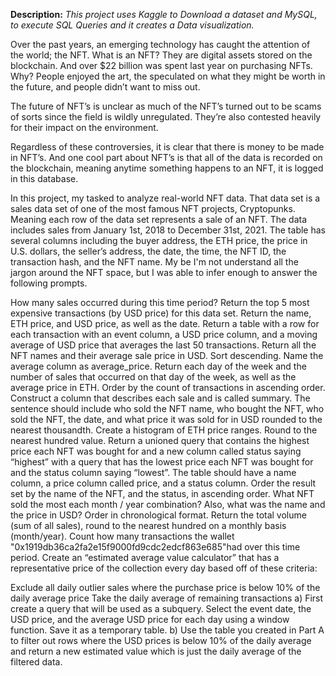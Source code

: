 **Description:**
*This project uses Kaggle to Download a dataset and MySQL, to execute SQL Queries and it creates a Data visualization.*

Over the past years, an emerging technology has caught the attention of the world; the NFT. What is an NFT? They are digital assets stored on the blockchain. And over $22 billion was spent last year on purchasing NFTs. Why? People enjoyed the art, the speculated on what they might be worth in the future, and people didn’t want to miss out.

The future of NFT’s is unclear as much of the NFT’s turned out to be scams of sorts since the field is wildly unregulated. They’re also contested heavily for their impact on the environment.

Regardless of these controversies, it is clear that there is money to be made in NFT’s. And one cool part about NFT’s is that all of the data is recorded on the blockchain, meaning anytime something happens to an NFT, it is logged in this database.

In this project, my tasked to analyze real-world NFT data. That data set is a sales data set of one of the most famous NFT projects, Cryptopunks. Meaning each row of the data set represents a sale of an NFT. The data includes sales from January 1st, 2018 to December 31st, 2021. The table has several columns including the buyer address, the ETH price, the price in U.S. dollars, the seller’s address, the date, the time, the NFT ID, the transaction hash, and the NFT name. My be I'm not understand all the jargon around the NFT space, but I was able to infer enough to answer the following prompts.

How many sales occurred during this time period? 
Return the top 5 most expensive transactions (by USD price) for this data set. Return the name, ETH price, and USD price, as well as the date. 
Return a table with a row for each transaction with an event column, a USD price column, and a moving average of USD price that averages the last 50 transactions. 
Return all the NFT names and their average sale price in USD. Sort descending. Name the average column as average_price. 
Return each day of the week and the number of sales that occurred on that day of the week, as well as the average price in ETH. Order by the count of transactions in ascending order. 
Construct a column that describes each sale and is called summary. The sentence should include who sold the NFT name, who bought the NFT, who sold the NFT, the date, and what price it was sold for in USD rounded to the nearest thousandth. 
Create a histogram of ETH price ranges. Round to the nearest hundred value. 
Return a unioned query that contains the highest price each NFT was bought for and a new column called status saying “highest” with a query that has the lowest price each NFT was bought for and the status column saying “lowest”. The table should have a name column, a price column called price, and a status column. Order the result set by the name of the NFT, and the status, in ascending order. 
What NFT sold the most each month / year combination? Also, what was the name and the price in USD? Order in chronological format. 
Return the total volume (sum of all sales), round to the nearest hundred on a monthly basis (month/year). 
Count how many transactions the wallet "0x1919db36ca2fa2e15f9000fd9cdc2edcf863e685"had over this time period. 
Create an “estimated average value calculator” that has a representative price of the collection every day based off of these criteria:

Exclude all daily outlier sales where the purchase price is below 10% of the daily average price
Take the daily average of remaining transactions
a) First create a query that will be used as a subquery. Select the event date, the USD price, and the average USD price for each day using a window function. Save it as a temporary table.
b) Use the table you created in Part A to filter out rows where the USD prices is below 10% of the daily average and return a new estimated value which is just the daily average of the filtered data.

